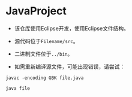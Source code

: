 # JavaProject

* 该仓库使用Eclipse开发，使用Eclipse文件结构。

* 源代码位于`Filename/src`。

* 二进制文件位于`../bin`。

* 如需重新编译源文件，可能出现错误，请尝试：

```
javac -encoding GBK file.java
```


```
java file
```
